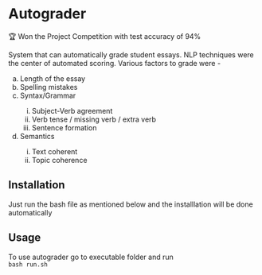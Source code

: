 # Autograder
:trophy: Won the Project Competition with test accuracy of 94%  

System that can automatically grade student essays. NLP techniques were the center of automated scoring. Various factors to grade were -

<ol type="a">
  <li>Length of the essay</li>  
  <li>Spelling mistakes</li>
  
  <li>Syntax/Grammar</li>
  <ol type="i">
    <li>Subject-Verb agreement</li>
    <li>Verb tense / missing verb / extra verb</li>  
    <li>Sentence formation</li>
  </ol>
  
  <li>Semantics</li>
    <ol type="i">
      <li> Text coherent</li>
      <li>Topic coherence</li>
    </ol>
</ol>

## Installation
Just run the bash file as mentioned below and the installlation will be done automatically

## Usage
To use autograder go to executable folder and run  
`bash run.sh`
